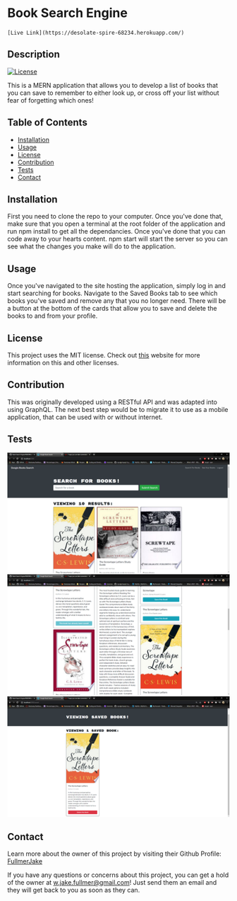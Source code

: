  # Book Search Engine
    [Live Link](https://desolate-spire-68234.herokuapp.com/)

  ## Description
  [![License](https://img.shields.io/badge/License-MIT-<Green>.svg)](https://shields.io/)

  This is a MERN application that allows you to develop a list of books that you can save to remember to either look up, or cross off your list without fear of forgetting which ones!

  ## Table of Contents
  * [Installation](#installation)
  * [Usage](#usage)
  * [License](#license)
  * [Contribution](#contribution)
  * [Tests](#tests)
  * [Contact](#contact)

  ## Installation
  First you need to clone the repo to your computer. Once you've done that, make sure that you open a terminal at the root folder of the application and run npm install to get all the dependancies. Once you've done that you can code away to your hearts content. npm start will start the server so you can see what the changes you make will do to the application. 

  ## Usage
  Once you've navigated to the site hosting the application, simply log in and start searching for books. Navigate to the Saved Books tab to see which books you've saved and remove any that you no longer need. There will be a button at the bottom of the cards that allow you to save and delete the books to and from your profile. 

  ## License
  This project uses the MIT license. Check out <a href="https://choosealicense.com">this</a> website for more information on this and other licenses. 

  ## Contribution
  This was originally developed using a RESTful API and was adapted into using GraphQL. The next best step would be to migrate it to use as a mobile application, that can be used with or without internet. 

  ## Tests
  ![Demo1](screenshot1.png)
  ![Demo2](screenshot2.png)
  ![Demo3](screenshot3.png)

  
  ## Contact
  Learn more about the owner of this project by visiting their Github Profile: <a href=https://github.com/FullmerJake>FullmerJake</a>

  If you have any questions or concerns about this project, you can get a hold of the owner at w.jake.fullmer@gmail.com! Just send them an email and they will get back to you as soon as they can. 
